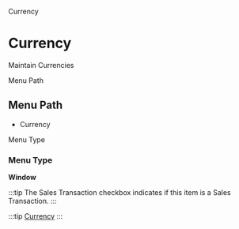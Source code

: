 
Currency
# Currency


Maintain Currencies

Menu Path
## Menu Path



- Currency

Menu Type
### Menu Type

**Window**

:::tip
The Sales Transaction checkbox indicates if this item is a Sales Transaction.
:::

:::tip
[Currency](functional-guide/window/window-currency.md)
:::